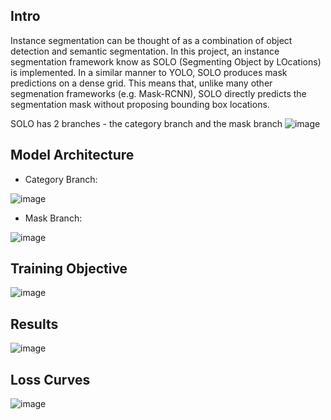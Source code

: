 ## Intro
Instance segmentation can be thought of as a combination of object detection and semantic segmentation. 
In this project, an instance segmentation framework know as SOLO (Segmenting Object by LOcations) is implemented. In a similar manner to YOLO, SOLO produces mask predictions on a dense grid. This means that, unlike many other segmenation frameworks (e.g. Mask-RCNN), SOLO directly predicts the segmentation mask without proposing bounding box locations. 

SOLO has 2 branches - the category branch and the mask branch
![image](https://user-images.githubusercontent.com/31537022/200158789-51d5eae6-ff25-4c5b-84f5-90dbe8f43c01.png)


## Model Architecture
* Category Branch:

![image](https://user-images.githubusercontent.com/31537022/200158800-122d4c2b-c514-4d55-a97e-57ccc1947c5a.png)

* Mask Branch:

![image](https://user-images.githubusercontent.com/31537022/200158816-40cf7553-d27d-41b8-9edc-293c403ed62a.png)


## Training Objective
![image](https://user-images.githubusercontent.com/31537022/200158844-43fa621d-69b7-44bc-b633-8a0d22d9b42d.png)


## Results
![image](https://user-images.githubusercontent.com/31537022/200158876-54480b75-e645-4d06-8278-5058eb0d6aab.png)


## Loss Curves
![image](https://user-images.githubusercontent.com/31537022/200158865-21e725f7-ab68-4dcc-9dd9-e6e8503f0d79.png)
